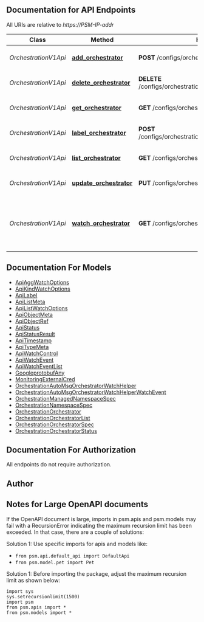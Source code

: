 
## Documentation for API Endpoints

All URIs are relative to *https://PSM-IP-addr*

Class | Method | HTTP request | Description
------------ | ------------- | ------------- | -------------
*OrchestrationV1Api* | [**add_orchestrator**](../../../../pensando_ent/docs/OrchestrationV1Api.md#add_orchestrator) | **POST** /configs/orchestration/v1/orchestrator | Create Orchestrator object
*OrchestrationV1Api* | [**delete_orchestrator**](../../../../pensando_ent/docs/OrchestrationV1Api.md#delete_orchestrator) | **DELETE** /configs/orchestration/v1/orchestrator/{O.Name} | Delete Orchestrator object
*OrchestrationV1Api* | [**get_orchestrator**](../../../../pensando_ent/docs/OrchestrationV1Api.md#get_orchestrator) | **GET** /configs/orchestration/v1/orchestrator/{O.Name} | Get Orchestrator object
*OrchestrationV1Api* | [**label_orchestrator**](../../../../pensando_ent/docs/OrchestrationV1Api.md#label_orchestrator) | **POST** /configs/orchestration/v1/orchestrator/{O.Name}/label | Label Orchestrator object
*OrchestrationV1Api* | [**list_orchestrator**](../../../../pensando_ent/docs/OrchestrationV1Api.md#list_orchestrator) | **GET** /configs/orchestration/v1/orchestrator | List Orchestrator objects
*OrchestrationV1Api* | [**update_orchestrator**](../../../../pensando_ent/docs/OrchestrationV1Api.md#update_orchestrator) | **PUT** /configs/orchestration/v1/orchestrator/{O.Name} | Update Orchestrator object
*OrchestrationV1Api* | [**watch_orchestrator**](../../../../pensando_ent/docs/OrchestrationV1Api.md#watch_orchestrator) | **GET** /configs/orchestration/v1/watch/orchestrator | Watch Orchestrator objects. Supports WebSockets or HTTP long poll


## Documentation For Models

 - [ApiAggWatchOptions](../../../docs/ApiAggWatchOptions.md)
 - [ApiKindWatchOptions](../../../docs/ApiKindWatchOptions.md)
 - [ApiLabel](../../../docs/ApiLabel.md)
 - [ApiListMeta](../../../docs/ApiListMeta.md)
 - [ApiListWatchOptions](../../../docs/ApiListWatchOptions.md)
 - [ApiObjectMeta](../../../docs/ApiObjectMeta.md)
 - [ApiObjectRef](../../../docs/ApiObjectRef.md)
 - [ApiStatus](../../../docs/ApiStatus.md)
 - [ApiStatusResult](../../../docs/ApiStatusResult.md)
 - [ApiTimestamp](../../../docs/ApiTimestamp.md)
 - [ApiTypeMeta](../../../docs/ApiTypeMeta.md)
 - [ApiWatchControl](../../../docs/ApiWatchControl.md)
 - [ApiWatchEvent](../../../docs/ApiWatchEvent.md)
 - [ApiWatchEventList](../../../docs/ApiWatchEventList.md)
 - [GoogleprotobufAny](../../../docs/GoogleprotobufAny.md)
 - [MonitoringExternalCred](../../../docs/MonitoringExternalCred.md)
 - [OrchestrationAutoMsgOrchestratorWatchHelper](../../../docs/OrchestrationAutoMsgOrchestratorWatchHelper.md)
 - [OrchestrationAutoMsgOrchestratorWatchHelperWatchEvent](../../../docs/OrchestrationAutoMsgOrchestratorWatchHelperWatchEvent.md)
 - [OrchestrationManagedNamespaceSpec](../../../docs/OrchestrationManagedNamespaceSpec.md)
 - [OrchestrationNamespaceSpec](../../../docs/OrchestrationNamespaceSpec.md)
 - [OrchestrationOrchestrator](../../../docs/OrchestrationOrchestrator.md)
 - [OrchestrationOrchestratorList](../../../docs/OrchestrationOrchestratorList.md)
 - [OrchestrationOrchestratorSpec](../../../docs/OrchestrationOrchestratorSpec.md)
 - [OrchestrationOrchestratorStatus](../../../docs/OrchestrationOrchestratorStatus.md)


## Documentation For Authorization

 All endpoints do not require authorization.

## Author




## Notes for Large OpenAPI documents
If the OpenAPI document is large, imports in psm.apis and psm.models may fail with a
RecursionError indicating the maximum recursion limit has been exceeded. In that case, there are a couple of solutions:

Solution 1:
Use specific imports for apis and models like:
- `from psm.api.default_api import DefaultApi`
- `from psm.model.pet import Pet`

Solution 1:
Before importing the package, adjust the maximum recursion limit as shown below:
```
import sys
sys.setrecursionlimit(1500)
import psm
from psm.apis import *
from psm.models import *
```
